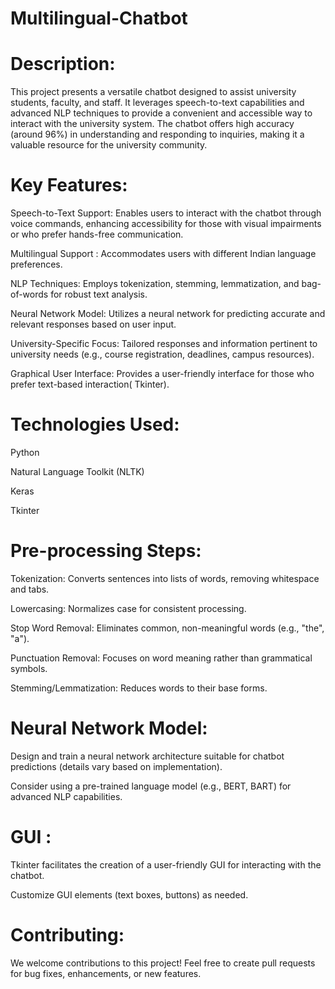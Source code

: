 # Multilingual-Chatbot
# Description:

This project presents a versatile chatbot designed to assist university students, faculty, and staff. It leverages speech-to-text capabilities and advanced NLP techniques to provide a convenient and accessible way to interact with the university system. The chatbot offers high accuracy (around 96%) in understanding and responding to inquiries, making it a valuable resource for the university community.

# Key Features:

Speech-to-Text Support: Enables users to interact with the chatbot through voice commands, enhancing accessibility for those with visual impairments or who prefer hands-free communication.

Multilingual Support : Accommodates users with different Indian language preferences.

NLP Techniques: Employs tokenization, stemming, lemmatization, and bag-of-words for robust text analysis.

Neural Network Model: Utilizes a neural network for predicting accurate and relevant responses based on user input.

University-Specific Focus: Tailored responses and information pertinent to university needs (e.g., course registration, deadlines, campus resources).

Graphical User Interface: Provides a user-friendly interface for those who prefer text-based interaction( Tkinter).

# Technologies Used:

Python

Natural Language Toolkit (NLTK)

Keras

Tkinter 

# Pre-processing Steps:

Tokenization: Converts sentences into lists of words, removing whitespace and tabs.

Lowercasing: Normalizes case for consistent processing.

Stop Word Removal: Eliminates common, non-meaningful words (e.g., "the", "a").

Punctuation Removal: Focuses on word meaning rather than grammatical symbols.

Stemming/Lemmatization: Reduces words to their base forms.

# Neural Network Model:

Design and train a neural network architecture suitable for chatbot predictions (details vary based on implementation).

Consider using a pre-trained language model (e.g., BERT, BART) for advanced NLP capabilities.

# GUI :

Tkinter facilitates the creation of a user-friendly GUI for interacting with the chatbot.

Customize GUI elements (text boxes, buttons) as needed.

# Contributing:

We welcome contributions to this project! Feel free to create pull requests for bug fixes, enhancements, or new features.
